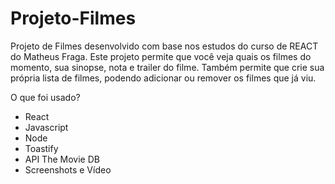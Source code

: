 # Projeto-Filmes

Projeto de Filmes desenvolvido com base nos estudos do curso de REACT do Matheus Fraga. Este projeto permite que você veja quais os filmes do momento, sua sinopse, nota e trailer do filme. 
Também permite que crie sua própria lista de filmes, podendo adicionar ou remover os filmes que já viu.


O que foi usado?
* React
* Javascript
* Node
* Toastify
* API The Movie DB
* Screenshots e Vídeo
